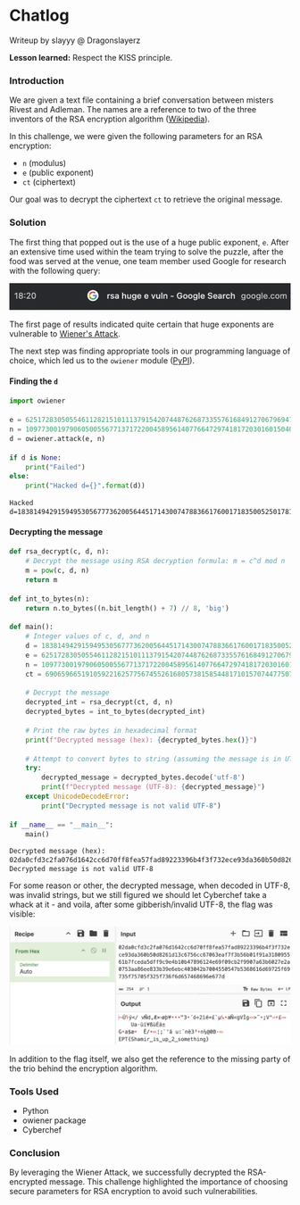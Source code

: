# Chatlog
Writeup by slayyy @ Dragonslayerz

__Lesson learned:__ Respect the KISS principle.

### Introduction
We are given a text file containing a brief conversation between misters Rivest and Adleman. The names are a reference to two of the three inventors of the RSA encryption algorithm ([Wikipedia](https://en.wikipedia.org/wiki/RSA_(cryptosystem))).

In this challenge, we were given the following parameters for an RSA encryption:
- `n` (modulus)
- `e` (public exponent)
- `ct` (ciphertext)

Our goal was to decrypt the ciphertext `ct` to retrieve the original message.

### Solution
The first thing that popped out is the use of a huge public exponent, `e`. After an extensive time used within the team trying to solve the puzzle, after the food was served at the venue, one team member used Google for research with the following query:

![Google Search Query - ](0_google.png)

The first page of results indicated quite certain that huge exponents are vulnerable to [Wiener's Attack](https://en.wikipedia.org/wiki/Wiener%27s_attack).

The next step was finding appropriate tools in our programming language of choice, which led us to the `owiener` module ([PyPI](https://pypi.org/project/owiener/)).


#### Finding the `d`
```find_the_d.py
import owiener

e = 6251728305055461128215101113791542074487626873355761684912706796947820318045025894574010369655098754702916182673592159941529716341070091220295342244632166182377719507598162603755176681008223777597129409701832290624714334993812111228876927501848766224885363439534844304635205290155102644689388281018248057599
n = 109773001979060500556771371722004589561407766472974181720301601504038097307183054327771414952722378616410690575654297998413723333283006388834687489519816814313970602740394095998728900971165525449666220812031401613319432338039749036919424709291358478655637030475075112370396605574403821950130705107292457546429
d = owiener.attack(e, n)

if d is None:
    print("Failed")
else:
    print("Hacked d={}".format(d))

```

```output1:
Hacked d=18381494291594953056777362005644517143007478836617600171835005250178126922947

```

#### Decrypting the message
```rsa_solve.py
def rsa_decrypt(c, d, n):
    # Decrypt the message using RSA decryption formula: m = c^d mod n
    m = pow(c, d, n)
    return m

def int_to_bytes(n):
    return n.to_bytes((n.bit_length() + 7) // 8, 'big')

def main():
    # Integer values of c, d, and n
    d = 18381494291594953056777362005644517143007478836617600171835005250178126922947
    e = 6251728305055461128215101113791542074487626873355761684912706796947820318045025894574010369655098754702916182673592159941529716341070091220295342244632166182377719507598162603755176681008223777597129409701832290624714334993812111228876927501848766224885363439534844304635205290155102644689388281018248057599
    n = 109773001979060500556771371722004589561407766472974181720301601504038097307183054327771414952722378616410690575654297998413723333283006388834687489519816814313970602740394095998728900971165525449666220812031401613319432338039749036919424709291358478655637030475075112370396605574403821950130705107292457546429
    ct = 69065966519105922162577567455261680573815854481710157074477507437933398566834762071577601999308205592512262422922008600362846112148013817314127895526875891430442404421013800492060589763419224572960632800381314756724351337523874069656512900871727433364755041357985429952615910953420906893665747562715489326060

    # Decrypt the message
    decrypted_int = rsa_decrypt(ct, d, n)
    decrypted_bytes = int_to_bytes(decrypted_int)

    # Print the raw bytes in hexadecimal format
    print(f"Decrypted message (hex): {decrypted_bytes.hex()}")

    # Attempt to convert bytes to string (assuming the message is in UTF-8)
    try:
        decrypted_message = decrypted_bytes.decode('utf-8')
        print(f"Decrypted message (UTF-8): {decrypted_message}")
    except UnicodeDecodeError:
        print("Decrypted message is not valid UTF-8")

if __name__ == "__main__":
    main()
```

```output2
Decrypted message (hex): 02da0cfd3c2fa076d1642cc6d70ff8fea57fad89223396b4f3f732ece93da360b50d8261d13c6756cc67063eaf7f3b56b01f91a318095561b7fceda5dff9c9e4b10b47896124e69f09cb2f9907a63b6027e2a0753aa86ee833b39e6ebc403042b7004550547b5368616d69725f69735f75705f325f736f6d657468696e677d
Decrypted message is not valid UTF-8
```

For some reason or other, the decrypted message, when decoded in UTF-8, was invalid strings, but we still figured we should let Cyberchef take a whack at it - and voila, after some gibberish/invalid UTF-8, the flag was visible:

![cyberchef - flag](1_cyberchef.png)

In addition to the flag itself, we also get the reference to the missing party of the trio behind the encryption algorithm.

### Tools Used
- Python
- owiener package
- Cyberchef

### Conclusion
By leveraging the Wiener Attack, we successfully decrypted the RSA-encrypted message. This challenge highlighted the importance of choosing secure parameters for RSA encryption to avoid such vulnerabilities.